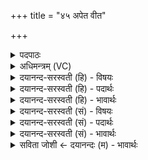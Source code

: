 +++
title = "४५ अपेत वीत"

+++
<details><summary>पदपाठः</summary>

अप॑। इ॒त॒। वि। इ॒त॒। वि। च॒। स॒र्प॒त॒। अतः॑। ये। अत्र॑। स्थ। पु॒रा॒णाः। ये। च॒। नूत॑नाः। अदा॑त्। य॒मः। अ॒व॒सान॒मित्य॑व॒ऽसान॑म्। पृ॒थि॒व्याः। अक्र॑न्। इ॒मम्। पि॒तरः॑। लो॒कम्। अ॒स्मै॒। ४५।
</details>

<details><summary>अधिमन्त्रम् (VC)</summary>

- पितरो देवताः
- सोमाहुतिर्ऋषिः
- निचृदार्षी त्रिष्टुप्
- धैवतः
</details>

<details><summary>दयानन्द-सरस्वती (हि) - विषयः</summary>

सन्तान और पिता-माता परस्पर किन-किन कर्मों का आचरण करें, यह विषय अगले मन्त्र में कहा है ॥
</details>

<details><summary>दयानन्द-सरस्वती (हि) - पदार्थः</summary>

पदार्थान्वयभाषाः -  हे विद्वान् लोगो ! जो (ये) जो (अत्र) इस समय (पृथिव्याः) भूमि के बीच वर्त्तमान (पुराणाः) प्रथम विद्या पढ़ चुके (च) और (ये) जो (नूतनाः) वर्त्तमान समय में विद्याभ्यास करने हारे (पितरः) पिता=पढ़ाने, उपदेश करने और परीक्षा करनेवाले (स्थ) होवें, वे (अस्मै) इस सत्यसंकल्पी मनुष्य के लिये (इमम्) इस (लोकम्) वैदिक ज्ञान सिद्ध लोक को (अक्रन्) सिद्ध करें। जिन तुम लोगों को (यमः) प्राप्त हुआ परीक्षक पुरुष (अवसानम्) अवकाश वा अधिकार को (अदात्) देवे, वे तुम लोग (अतः) इस अधर्म से (अपेत) पृथक् रहो और धर्म्म को (वीत) विशेष कर प्राप्त होओ (अत्र) और इसी में (विसर्पत) विशेषता से गमन करो ॥४५ ॥
</details>

<details><summary>दयानन्द-सरस्वती (हि) - भावार्थः</summary>

भावार्थभाषाः -  माता-पिता और आचार्य्य का यही परम धर्म है−जो सन्तानों के लिये विद्या और अच्छी शिक्षा को प्राप्त कराना। जो अधर्म से पृथक् और धर्म्म से युक्त परोपकार में प्रीति रखनेवाले वृद्ध और जवान विद्वान् लोग हैं, वे निरन्तर सत्य उपदेश से अविद्या का निवारण और विद्या की प्रवृत्ति करके कृतकृत्य होवें ॥४५ ॥
</details>

<details><summary>दयानन्द-सरस्वती (सं) - विषयः</summary>

अथ जन्यजनकाः किं किं कर्माचरेयुरित्याह ॥
</details>

<details><summary>दयानन्द-सरस्वती (सं) - पदार्थः</summary>

पदार्थान्वयभाषाः -  हे विद्वांसः येऽत्र पृथिव्या मध्ये पुराणा ये च नूतनाः पितरः स्थ, तेऽस्मै इमं लोकमक्रन्। यान् युष्मान् यमोऽवसानमदात्, ते यूयमतोऽधर्मादपेत धर्म्मं वीतात्रैव च विसर्पत ॥४५ ॥
</details>

<details><summary>दयानन्द-सरस्वती (सं) - भावार्थः</summary>

भावार्थभाषाः -  अयमेव मातापित्राचार्याणां परमो धर्मोऽस्ति यत्सन्तानेभ्यो विद्यासुशिक्षाप्राप्तिकारणं येऽधर्मान्मुक्ता धर्मेण युक्ताः परोपकारप्रिया वृद्धा युवानश्च विद्वांसः सन्ति, ते सततं सत्योपदेशेनाविद्यां निवर्त्य विद्यां जनयित्वा कृतकृत्या भवन्तु ॥४५ ॥
</details>

<details><summary>सविता जोशी ← दयानन्दः (म) - भावार्थः</summary>

भावार्थभाषाः -  माता-पिता व आचार्य यांचा खरा धर्म हाच आहे, की संतानांना विद्या व चांगले शिक्षण द्यावे. अधर्मापासून दूर असणाऱ्या व परोपकाराची आवड असणाऱ्या तरुण व वृद्ध विद्वान लोकांनी सदैव सत्याचा उपदेश करावा व अविद्या नष्ट करून विद्या प्राप्त करण्याकडे कल ठेवावा आणि कृतकृत्य व्हावे.
</details>